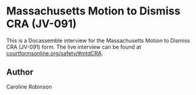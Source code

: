 # Massachusetts Motion to Dismiss CRA (JV-091)

This is a Docassemble interview for the Massachusetts Motion to Dismiss CRA (JV-091) form. The live interview can be found at [courtformsonline.org/safety/#mtdCRA](https://courtformsonline.org/safety/#mtdCRA).

## Author

Caroline Robinson
